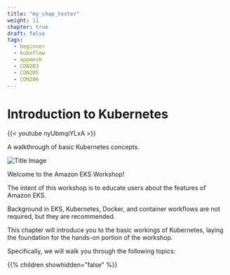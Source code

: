 ```yaml
---
title: "my_chap_tester"
weight: 11
chapter: true
draft: false
tags:
  - beginner
  - kubeflow
  - appmesh
  - CON203
  - CON205
  - CON206
---
```


# Introduction to Kubernetes

{{< youtube nyUbmqiYLxA >}}

A walkthrough of basic Kubernetes concepts.

![Title Image](/images/introduction/eks-product-page.png)

Welcome to the Amazon EKS Workshop!

The intent of this workshop is to educate users about the features of Amazon EKS.

Background in EKS, Kubernetes, Docker, and container workflows are not required, but they are recommended.

This chapter will introduce you to the basic workings of Kubernetes, laying the foundation for the hands-on portion of the workshop.

Specifically, we will walk you through the following topics:

{{% children showhidden="false" %}}
